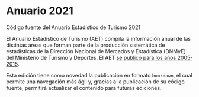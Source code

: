 # Anuario 2021
Código fuente del Anuario Estadístico de Turismo 2021

El Anuario Estadístico de Turismo (AET) compila la información anual de las distintas áreas que forman parte de la producción sistemática de estadísticas de la Dirección Nacional de Mercados y Estadística (DNMyE) del Ministerio de Turismo y Deportes. El AET [se publicó para los años 2005-2015](https://biblioteca.yvera.tur.ar/).

Esta edición tiene como novedad la publicación en formato `bookdown`, el cual permite una navegación más ágil y, gracias a la publicación de su código fuente, permitirá actualizar el contenido para futuras ediciones.

